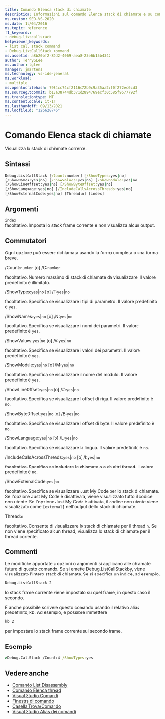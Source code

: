 ```yaml
---
title: Comando Elenca stack di chiamate
description: Informazioni sul comando Elenca stack di chiamate e su come viene visualizzato lo stack di chiamate corrente.
ms.custom: SEO-VS-2020
ms.date: 11/04/2016
ms.topic: reference
f1_keywords:
- debug.listcallstack
helpviewer_keywords:
- list call stack command
- Debug.ListCallStack command
ms.assetid: a8b20bf2-81d2-4069-aea8-23e6b15b4347
author: TerryGLee
ms.author: tglee
manager: jmartens
ms.technology: vs-ide-general
ms.workload:
- multiple
ms.openlocfilehash: 7984cc74cf2116c72b9c9a35aa2cf0f272ec6cd3
ms.sourcegitcommit: b12a38744db371d2894769ecf305585f9577792f
ms.translationtype: MT
ms.contentlocale: it-IT
ms.lasthandoff: 09/13/2021
ms.locfileid: "126628746"
---
```

# <a name="list-call-stack-command"></a>Comando Elenca stack di chiamate
Visualizza lo stack di chiamate corrente.

## <a name="syntax"></a>Sintassi

```cmd
Debug.ListCallStack [/Count:number] [/ShowTypes:yes|no]
[/ShowNames:yes|no] [/ShowValues:yes|no] [/ShowModule:yes|no]
[/ShowLineOffset:yes|no] [/ShowByteOffset:yes|no]
[/ShowLanguage:yes|no] [/IncludeCallsAcrossThreads:yes|no]
[/ShowExternalCode:yes|no] [Thread:n] [index]
```

## <a name="arguments"></a>Argomenti

`index`\
facoltativo. Imposta lo stack frame corrente e non visualizza alcun output.

## <a name="switches"></a>Commutatori
Ogni opzione può essere richiamata usando la forma completa o una forma breve.

/Count:`number` [o] /C:`number`

facoltativo. Numero massimo di stack di chiamate da visualizzare. Il valore predefinito è illimitato.

/ShowTypes:`yes`&#124;`no` [o] /T:`yes`&#124;`no`

facoltativo. Specifica se visualizzare i tipi di parametro. Il valore predefinito è `yes`.

/ShowNames:`yes`&#124;`no` [o] /N:`yes`&#124;`no`

facoltativo. Specifica se visualizzare i nomi dei parametri. Il valore predefinito è `yes`.

/ShowValues:`yes`&#124;`no` [o] /V:`yes`&#124;`no`

facoltativo. Specifica se visualizzare i valori dei parametri. Il valore predefinito è `yes`.

/ShowModule:`yes`&#124;`no` [o] /M:`yes`&#124;`no`

facoltativo. Specifica se visualizzare il nome del modulo. Il valore predefinito è `yes`.

/ShowLineOffset:`yes`&#124;`no` [o] /#:`yes`&#124;`no`

facoltativo. Specifica se visualizzare l'offset di riga. Il valore predefinito è `no`.

/ShowByteOffset:`yes`&#124;`no` [o] /B:`yes`&#124;`no`

facoltativo. Specifica se visualizzare l'offset di byte. Il valore predefinito è `no`.

/ShowLanguage:`yes`&#124;`no` [o] /L:`yes`&#124;`no`

facoltativo. Specifica se visualizzare la lingua. Il valore predefinito è `no`.

/IncludeCallsAcrossThreads:`yes`&#124;`no` [o] /I:`yes`&#124;`no`

facoltativo. Specifica se includere le chiamate a o da altri thread. Il valore predefinito è `no`.

/ShowExternalCode:`yes`&#124;`no`

facoltativo. Specifica se visualizzare Just My Code per lo stack di chiamate. Se l'opzione Just My Code è disattivata, viene visualizzato tutto il codice non utente. Se l'opzione Just My Code è attivata, il codice non utente viene visualizzato come `[external]` nell'output dello stack di chiamate.

Thread:`n`

facoltativo. Consente di visualizzare lo stack di chiamate per il thread `n`. Se non viene specificato alcun thread, visualizza lo stack di chiamate per il thread corrente.

## <a name="remarks"></a>Commenti
Le modifiche apportate a opzioni o argomenti si applicano alle chiamate future di questo comando. Se si emette Debug.ListCallStackby, viene visualizzato l'intero stack di chiamate. Se si specifica un indice, ad esempio,

```cmd
Debug.ListCallStack 2
```

lo stack frame corrente viene impostato su quel frame, in questo caso il secondo.

È anche possibile scrivere questo comando usando il relativo alias predefinito, kb. Ad esempio, è possibile immettere

```cmd
kb 2
```

per impostare lo stack frame corrente sul secondo frame.

## <a name="example"></a>Esempio

```cmd
>Debug.CallStack /Count:4 /ShowTypes:yes
```

## <a name="see-also"></a>Vedere anche

- [Comando List Disassembly](../../ide/reference/list-disassembly-command.md)
- [Comando Elenca thread](../../ide/reference/list-threads-command.md)
- [Visual Studio Comandi](../../ide/reference/visual-studio-commands.md)
- [Finestra di comando](../../ide/reference/command-window.md)
- [Casella Trova/Comando](../../ide/find-command-box.md)
- [Visual Studio Alias dei comandi](../../ide/reference/visual-studio-command-aliases.md)